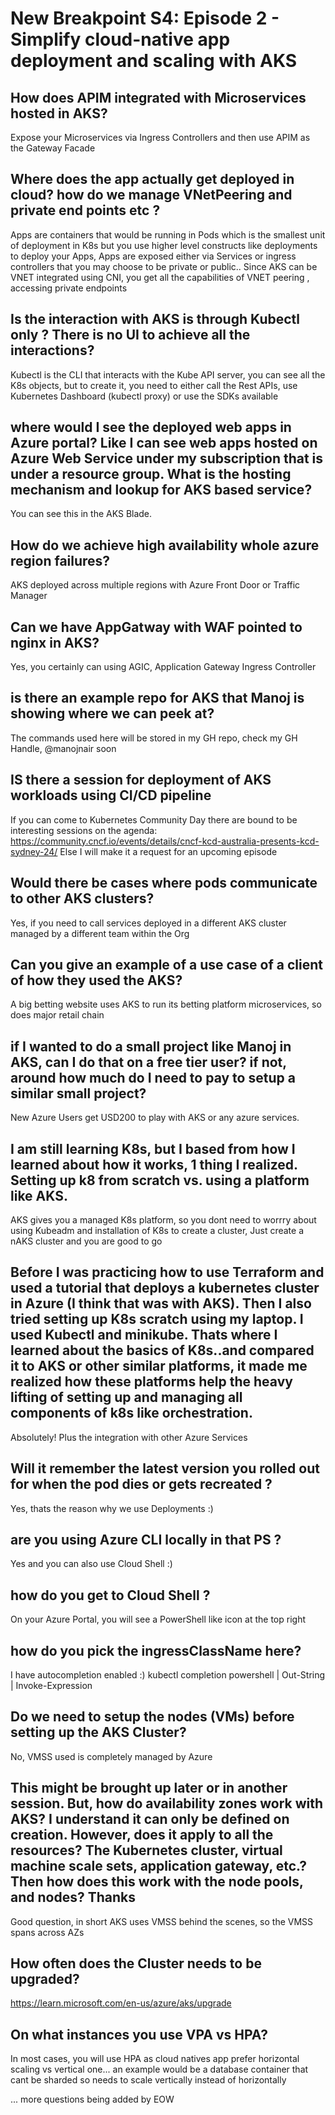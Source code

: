 # New Breakpoint S4: Episode 2 - Simplify cloud-native app deployment and scaling with AKS

## How does APIM integrated with Microservices hosted in AKS?
Expose your Microservices via Ingress Controllers and then use APIM as the Gateway Facade

## Where does the app actually get deployed in cloud? how do we manage VNetPeering and private end points etc ?
Apps are containers that would be running in Pods which is the smallest unit of deployment in K8s but you use higher level constructs like deployments to deploy your Apps, Apps are exposed either via Services or ingress controllers that you may choose to be private or public.. Since AKS can be VNET integrated using CNI, you get all the capabilities of VNET peering , accessing private endpoints

## Is the interaction with AKS is through Kubectl only ? There is no UI to achieve all the interactions?
Kubectl is the CLI that interacts with the Kube API server, you can see all the K8s objects, but to create it, you need to either call the Rest APIs, use Kubernetes Dashboard (kubectl proxy) or use the SDKs available

## where would I see the deployed web apps in Azure portal? Like I can see web apps hosted on Azure Web Service under my subscription that is under a resource group. What is the hosting mechanism and lookup for AKS based service?
You can see this in the AKS Blade.

## How do we achieve high availability whole azure region failures?
AKS deployed across multiple regions with Azure Front Door or Traffic Manager

## Can we have AppGatway with WAF pointed to nginx in AKS?
Yes, you certainly can using AGIC, Application Gateway Ingress Controller

## is there an example repo for AKS that Manoj is showing where we can peek at?
The commands used here will be stored in my GH repo, check my GH Handle, @manojnair soon

## IS there a session for deployment of AKS workloads using CI/CD pipeline
If you can come to Kubernetes Community Day there are bound to be interesting sessions on the agenda: https://community.cncf.io/events/details/cncf-kcd-australia-presents-kcd-sydney-24/  Else I will make it a request for an upcoming episode

## Would there be cases where pods communicate to other AKS clusters?
Yes, if you need to call services deployed in a different AKS cluster managed by a different team within the Org

## Can you give an example of a use case of a client of how they used the AKS?
A big betting website uses AKS to run its betting platform microservices, so does major retail chain

## if I wanted to do a small project like Manoj in AKS, can I do that on a free tier user? if not, around how much do I need to pay to setup a similar small project?
New Azure Users get USD200 to play with AKS or any azure services.

## I am still learning K8s, but I based from how I learned about how it works, 1 thing I realized. Setting up k8 from scratch vs. using a platform like AKS.
AKS gives you a managed K8s platform, so you dont need to worrry about using Kubeadm and installation of K8s to create a cluster, Just create a nAKS cluster and you are good to go

## Before I was practicing how to use Terraform and used a tutorial that deploys a kubernetes cluster in Azure (I think that was with AKS). Then I also tried setting up K8s scratch using my laptop. I used Kubectl and minikube. Thats where I learned about the basics of K8s..and compared it to AKS or other similar platforms, it made me realized how these platforms help the heavy lifting of setting up and managing all components of k8s like orchestration.
Absolutely! Plus the integration with other Azure Services

## Will it remember the latest version you rolled out for when the pod dies or gets recreated ?
Yes, thats the reason why we use Deployments :)

## are you using Azure CLI locally in that PS ?
Yes and you can also use Cloud Shell :)

## how do you get to Cloud Shell ?
On your Azure Portal, you will see a PowerShell like icon at the top right

## how do you pick the ingressClassName here?
I have autocompletion enabled :)  kubectl completion powershell | Out-String | Invoke-Expression

## Do we need to setup the nodes (VMs) before setting up the AKS Cluster?
No, VMSS used is completely managed by Azure

## This might be brought up later or in another session. But, how do availability zones work with AKS? I understand it can only be defined on creation. However, does it apply to all the resources? The Kubernetes cluster, virtual machine scale sets, application gateway, etc.? Then how does this work with the node pools, and nodes? Thanks
Good question, in short AKS uses VMSS behind the scenes, so the VMSS spans across AZs

## How often does the Cluster needs to be upgraded?
https://learn.microsoft.com/en-us/azure/aks/upgrade

## On what instances you use VPA vs HPA?
In most cases, you will use HPA as cloud natives app prefer horizontal scaling vs vertical one... an example would be a database container that cant be sharded so needs to scale vertically instead of horizontally










... more questions being added by EOW


